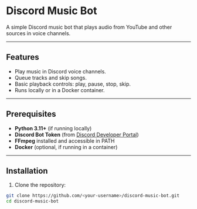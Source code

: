 # Discord Music Bot

A simple Discord music bot that plays audio from YouTube and other sources in voice channels.

---

## Features

- Play music in Discord voice channels.
- Queue tracks and skip songs.
- Basic playback controls: play, pause, stop, skip.
- Runs locally or in a Docker container.

---

## Prerequisites

- **Python 3.11+** (if running locally)
- **Discord Bot Token** (from [Discord Developer Portal](https://discord.com/developers/applications))
- **FFmpeg** installed and accessible in PATH
- **Docker** (optional, if running in a container)

---

## Installation

1. Clone the repository:

```bash
git clone https://github.com/<your-username>/discord-music-bot.git
cd discord-music-bot
